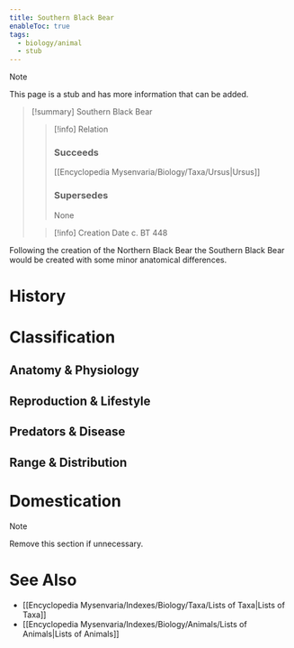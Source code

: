 ```yaml
---
title: Southern Black Bear
enableToc: true
tags:
  - biology/animal
  - stub
---
```


> [!note]
> This page is a stub and has more information that can be added.

> [!summary] Southern Black Bear
> > [!info] Relation
> > ### Succeeds
> > [[Encyclopedia Mysenvaria/Biology/Taxa/Ursus|Ursus]]
> > ### Supersedes
> > None
>
> > [!info] Creation Date
> > c. BT 448

Following the creation of the Northern Black Bear the Southern Black Bear would be created with some minor anatomical differences.
# History

# Classification
## Anatomy & Physiology

## Reproduction & Lifestyle

## Predators & Disease

## Range & Distribution

# Domestication

> [!note]
> Remove this section if unnecessary.
# See Also
- [[Encyclopedia Mysenvaria/Indexes/Biology/Taxa/Lists of Taxa|Lists of Taxa]]
- [[Encyclopedia Mysenvaria/Indexes/Biology/Animals/Lists of Animals|Lists of Animals]]